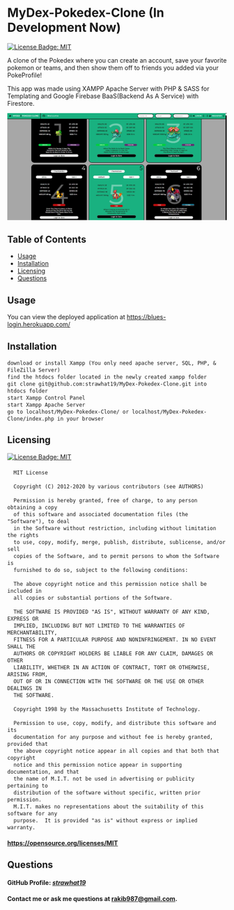 # MyDex-Pokedex-Clone (In Development Now)

[![License Badge: MIT](https://img.shields.io/badge/License-MIT-blue.svg)](https://opensource.org/licenses/MIT)

A clone of the Pokedex where you can create an account, save your favorite pokemon or teams, and then show them off to friends you added via your PokeProfile!

This app was made using XAMPP Apache Server with PHP & SASS for Templating and Google Firebase BaaS(Backend As A Service) with Firestore.

![Screenshot of Application](./assets/images/design2.JPG)

## Table of Contents  
* [Usage](#usage)
* [Installation](#installation)
* [Licensing](#licensing)
* [Questions](#questions)

## Usage
You can view the deployed application at https://blues-login.herokuapp.com/

## Installation
```
download or install Xampp (You only need apache server, SQL, PHP, & FileZilla Server)
find the htdocs folder located in the newly created xampp folder
git clone git@github.com:strawhat19/MyDex-Pokedex-Clone.git into htdocs folder
start Xampp Control Panel
start Xampp Apache Server
go to localhost/MyDex-Pokedex-Clone/ or localhost/MyDex-Pokedex-Clone/index.php in your browser
```

## Licensing
[![License Badge: MIT](https://img.shields.io/badge/License-MIT-blue.svg)](https://opensource.org/licenses/MIT)
#### 
      MIT License

      Copyright (C) 2012-2020 by various contributors (see AUTHORS)

      Permission is hereby granted, free of charge, to any person obtaining a copy
      of this software and associated documentation files (the "Software"), to deal
      in the Software without restriction, including without limitation the rights
      to use, copy, modify, merge, publish, distribute, sublicense, and/or sell
      copies of the Software, and to permit persons to whom the Software is
      furnished to do so, subject to the following conditions:

      The above copyright notice and this permission notice shall be included in
      all copies or substantial portions of the Software.

      THE SOFTWARE IS PROVIDED "AS IS", WITHOUT WARRANTY OF ANY KIND, EXPRESS OR
      IMPLIED, INCLUDING BUT NOT LIMITED TO THE WARRANTIES OF MERCHANTABILITY,
      FITNESS FOR A PARTICULAR PURPOSE AND NONINFRINGEMENT. IN NO EVENT SHALL THE
      AUTHORS OR COPYRIGHT HOLDERS BE LIABLE FOR ANY CLAIM, DAMAGES OR OTHER
      LIABILITY, WHETHER IN AN ACTION OF CONTRACT, TORT OR OTHERWISE, ARISING FROM,
      OUT OF OR IN CONNECTION WITH THE SOFTWARE OR THE USE OR OTHER DEALINGS IN
      THE SOFTWARE.
      
      Copyright 1998 by the Massachusetts Institute of Technology.

      Permission to use, copy, modify, and distribute this software and its
      documentation for any purpose and without fee is hereby granted, provided that
      the above copyright notice appear in all copies and that both that copyright
      notice and this permission notice appear in supporting documentation, and that
      the name of M.I.T. not be used in advertising or publicity pertaining to
      distribution of the software without specific, written prior permission.
      M.I.T. makes no representations about the suitability of this software for any
      purpose.  It is provided "as is" without express or implied warranty.
#### https://opensource.org/licenses/MIT

## Questions
#### GitHub Profile: [*strawhat19*](https://github.com/strawhat19)
#### Contact me or ask me questions at [rakib987@gmail.com](mailto:rakib987@gmail.com).